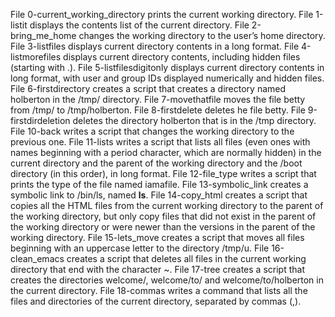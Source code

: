 File 0-current_working_directory prints the current working directory.
File 1-listit displays the contents list of the current directory.
File 2-bring_me_home changes the working directory to the user’s home directory.
File 3-listfiles displays current directory contents in a long format.
File 4-listmorefiles displays current directory contents, including hidden files (starting with .).
File 5-listfilesdigitonly displays current directory contents in long format, with user and group IDs displayed numerically and hidden files.
File 6-firstdirectory creates a script that creates a directory named holberton in the /tmp/ directory.
File 7-movethatfile moves the file betty from /tmp/ to /tmp/holberton.
File 8-firstdelete deletes he file betty.
File 9-firstdirdeletion deletes the directory holberton that is in the /tmp directory.
File 10-back writes a script that changes the working directory to the previous one.
File 11-lists writes a script that lists all files (even ones with names beginning with a period character, which are normally hidden) in the current directory and the parent of the working directory and the /boot directory (in this order), in long format.
File 12-file_type writes a script that prints the type of the file named iamafile. 
File 13-symbolic_link creates a symbolic link to /bin/ls, named __ls__. 
File 14-copy_html creates a script that copies all the HTML files from the current working directory to the parent of the working directory, but only copy files that did not exist in the parent of the working directory or were newer than the versions in the parent of the working directory.
File 15-lets_move creates a script that moves all files beginning with an uppercase letter to the directory /tmp/u.
File 16-clean_emacs creates a script that deletes all files in the current working directory that end with the character ~.
File 17-tree creates a script that creates the directories welcome/, welcome/to/ and welcome/to/holberton in the current directory.
File 18-commas writes a command that lists all the files and directories of the current directory, separated by commas (,).
